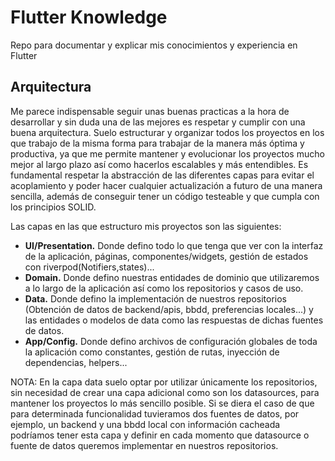 # Flutter Knowledge
Repo para documentar y explicar mis conocimientos y experiencia en Flutter

## Arquitectura

Me parece indispensable seguir unas buenas practicas a la hora de desarrollar y sin duda una de las mejores es respetar y cumplir con una buena arquitectura.
Suelo estructurar y organizar todos los proyectos en los que trabajo de la misma forma para trabajar de la manera más óptima y productiva, ya que me permite mantener y evolucionar los proyectos mucho mejor al largo plazo así como hacerlos escalables y más entendibles. Es fundamental respetar la abstracción de las diferentes capas para evitar el acoplamiento y poder hacer cualquier actualización a futuro de una manera sencilla, además de conseguir tener un código testeable y que cumpla con los principios SOLID. 

Las capas en las que estructuro mis proyectos son las siguientes:

- <strong>UI/Presentation.</strong> Donde defino todo lo que tenga que ver con la interfaz de la aplicación, páginas, componentes/widgets, gestión de estados con riverpod(Notifiers,states)...
- <strong>Domain.</strong> Donde defino nuestras entidades de dominio que utilizaremos a lo largo de la aplicación así como los repositorios y casos de uso.
- <strong>Data.</strong> Donde defino la implementación de nuestros repositorios (Obtención de datos de backend/apis, bbdd, preferencias locales...) y las entidades o modelos de data como las respuestas de dichas fuentes de datos.
- <strong>App/Config.</strong> Donde defino archivos de configuración globales de toda la aplicación como constantes, gestión de rutas, inyección de dependencias, helpers...
 
NOTA: En la capa data suelo optar por utilizar únicamente los repositorios, sin necesidad de crear una capa adicional como son los datasources, para mantener los proyectos lo más sencillo posible. Si se diera el caso de que para determinada funcionalidad tuvieramos dos fuentes de datos, por ejemplo, un backend y una bbdd local con información cacheada podríamos tener esta capa y definir en cada momento que datasource o fuente de datos queremos implementar en nuestros repositorios.
